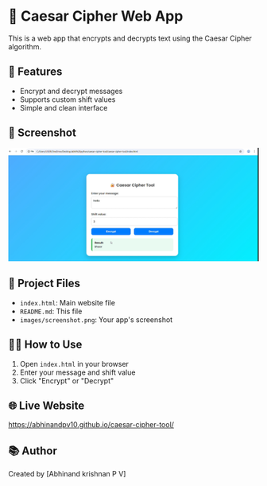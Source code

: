 # 🔐 Caesar Cipher Web App

This is a web app that encrypts and decrypts text using the Caesar Cipher algorithm.

## 🚀 Features
- Encrypt and decrypt messages
- Supports custom shift values
- Simple and clean interface

## 📸 Screenshot

![Screenshot](images/image1.png)

## 📁 Project Files
- `index.html`: Main website file
- `README.md`: This file
- `images/screenshot.png`: Your app's screenshot

## 👨‍💻 How to Use
1. Open `index.html` in your browser
2. Enter your message and shift value
3. Click "Encrypt" or "Decrypt"

## 🌐 Live Website
https://abhinandpv10.github.io/caesar-cipher-tool/
## 📚 Author
Created by [Abhinand krishnan P V]
